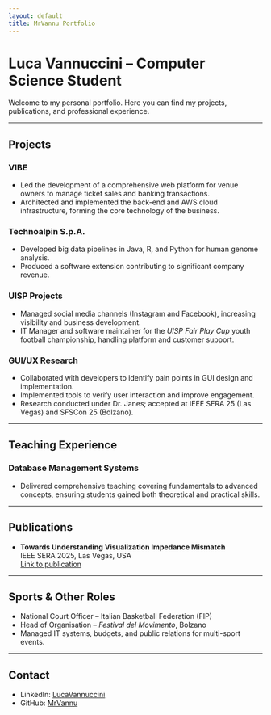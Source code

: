 ```yaml
---
layout: default
title: MrVannu Portfolio
---
```


# Luca Vannuccini – Computer Science Student

Welcome to my personal portfolio. Here you can find my projects, publications, and professional experience.

---

## Projects

### VIBE
- Led the development of a comprehensive web platform for venue owners to manage ticket sales and banking transactions.
- Architected and implemented the back-end and AWS cloud infrastructure, forming the core technology of the business.

### Technoalpin S.p.A.
- Developed big data pipelines in Java, R, and Python for human genome analysis.
- Produced a software extension contributing to significant company revenue.

### UISP Projects
- Managed social media channels (Instagram and Facebook), increasing visibility and business development.
- IT Manager and software maintainer for the *UISP Fair Play Cup* youth football championship, handling platform and customer support.

### GUI/UX Research
- Collaborated with developers to identify pain points in GUI design and implementation.
- Implemented tools to verify user interaction and improve engagement.
- Research conducted under Dr. Janes; accepted at IEEE SERA 25 (Las Vegas) and SFSCon 25 (Bolzano).

---

## Teaching Experience

### Database Management Systems
- Delivered comprehensive teaching covering fundamentals to advanced concepts, ensuring students gained both theoretical and practical skills.

---

## Publications

- **Towards Understanding Visualization Impedance Mismatch**  
  IEEE SERA 2025, Las Vegas, USA  
  [Link to publication](https://acisinternational.org/conferences/sera-2025/)

---

## Sports & Other Roles

- National Court Officer – Italian Basketball Federation (FIP)  
- Head of Organisation – *Festival del Movimento*, Bolzano  
- Managed IT systems, budgets, and public relations for multi-sport events.

---

## Contact

- LinkedIn: [LucaVannuccini](www.linkedin.com/in/luca-vannuccini)  
- GitHub: [MrVannu](https://github.com/MrVannu)
